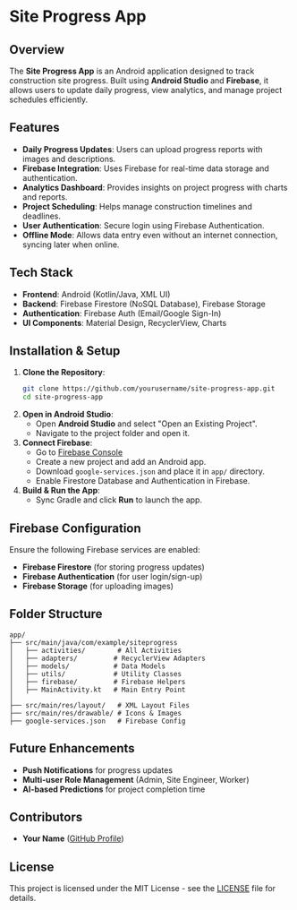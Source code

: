 # Site Progress App

## Overview
The **Site Progress App** is an Android application designed to track construction site progress. Built using **Android Studio** and **Firebase**, it allows users to update daily progress, view analytics, and manage project schedules efficiently.

## Features
- **Daily Progress Updates**: Users can upload progress reports with images and descriptions.
- **Firebase Integration**: Uses Firebase for real-time data storage and authentication.
- **Analytics Dashboard**: Provides insights on project progress with charts and reports.
- **Project Scheduling**: Helps manage construction timelines and deadlines.
- **User Authentication**: Secure login using Firebase Authentication.
- **Offline Mode**: Allows data entry even without an internet connection, syncing later when online.

## Tech Stack
- **Frontend**: Android (Kotlin/Java, XML UI)
- **Backend**: Firebase Firestore (NoSQL Database), Firebase Storage
- **Authentication**: Firebase Auth (Email/Google Sign-In)
- **UI Components**: Material Design, RecyclerView, Charts

## Installation & Setup
1. **Clone the Repository**:
   ```sh
   git clone https://github.com/yourusername/site-progress-app.git
   cd site-progress-app
   ```
2. **Open in Android Studio**:
   - Open **Android Studio** and select "Open an Existing Project".
   - Navigate to the project folder and open it.
3. **Connect Firebase**:
   - Go to [Firebase Console](https://console.firebase.google.com/)
   - Create a new project and add an Android app.
   - Download `google-services.json` and place it in `app/` directory.
   - Enable Firestore Database and Authentication in Firebase.
4. **Build & Run the App**:
   - Sync Gradle and click **Run** to launch the app.

## Firebase Configuration
Ensure the following Firebase services are enabled:
- **Firebase Firestore** (for storing progress updates)
- **Firebase Authentication** (for user login/sign-up)
- **Firebase Storage** (for uploading images)

## Folder Structure
```
app/
├── src/main/java/com/example/siteprogress
│   ├── activities/        # All Activities
│   ├── adapters/         # RecyclerView Adapters
│   ├── models/           # Data Models
│   ├── utils/            # Utility Classes
│   ├── firebase/         # Firebase Helpers
│   ├── MainActivity.kt   # Main Entry Point
│
├── src/main/res/layout/   # XML Layout Files
├── src/main/res/drawable/ # Icons & Images
├── google-services.json   # Firebase Config
```

## Future Enhancements
- **Push Notifications** for progress updates
- **Multi-user Role Management** (Admin, Site Engineer, Worker)
- **AI-based Predictions** for project completion time

## Contributors
- **Your Name** ([GitHub Profile](https://github.com/yourusername))

## License
This project is licensed under the MIT License - see the [LICENSE](LICENSE) file for details.

